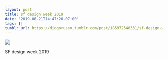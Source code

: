 ```yaml
---
layout: post
title: sf design week 2019
date: '2019-06-21T14:47:20-07:00'
tags: []
tumblr_url: https://diogorusso.tumblr.com/post/185972548331/sf-design-week-2019
---
```

 ![]({{site.baseurl}}/tumblr_files/tumblr_ptyauu1CfR1qammdvo1_1280.jpg)  

SF design week 2019
